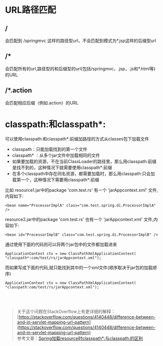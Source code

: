 # URL路径匹配

## /

会匹配到 /springmvc 这样的路径型url，不会匹配到模式为\*.jsp这样的后缀型url

## /*

会匹配所有的url,路径型的和后缀型的url(包括/springmvc，.jsp，.js和\*.html等)的URL

## /*.action

会匹配相应后缀（例如.action）的URL

# classpath:和classpath*:

可以使用classpath:和classpath*:前缀加路径的方式从classes包下加载文件

- classpath：只能加载找到的第一个文件
- classpath* ：从多个jar文件中加载相同的文件
- 如果要加载的资源，不在当前ClassLoader的路径里，那么用classpath:前缀是找不到的，这种情况下就需要使用classpath*:前缀
- 在多个classpath中存在同名资源，都需要加载时，那么用classpath:只会加载第一个，这种情况下需要用classpath*:前缀

比如 resource1.jar中的package 'com.test.rs' 有一个 'jarAppcontext.xml' 文件,内容如下:
```
<bean name="ProcessorImplA" class="com.test.spring.di.ProcessorImplA" />
```
resource2.jar中的package 'com.test.rs' 也有一个 'jarAppcontext.xml' 文件,内容如下:
```
<bean id="ProcessorImplB" class="com.test.spring.di.ProcessorImplB" />
```
通过使用下面的代码则可以将两个jar包中的文件都加载进来
```
ApplicationContext ctx = new ClassPathXmlApplicationContext( "classpath*:com/test/rs/jarAppcontext.xml");
```
而如果写成下面的代码,就只能找到其中的一个xml文件(顺序取决于jar包的加载顺序)
```
ApplicationContext ctx = new ClassPathXmlApplicationContext( "classpath:com/test/rs/jarAppcontext.xml");
```

</br>
</br>

> 关于这个问题在StackOverflow上有更详细的解释：[https://stackoverflow.com/questions/4140448/difference-between-and-in-servlet-mapping-url-pattern](https://stackoverflow.com/questions/4140448/difference-between-and-in-servlet-mapping-url-pattern)</br>
> 参考文章：[Spring加载resource时classpath*:与classpath:的区别](https://blog.csdn.net/kkdelta/article/details/5507799)
